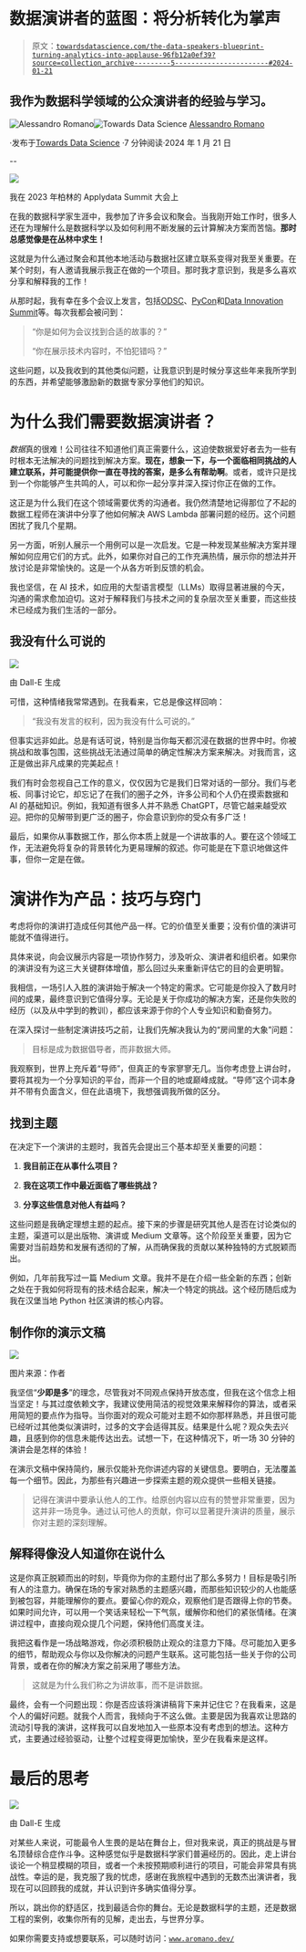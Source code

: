 # 数据演讲者的蓝图：将分析转化为掌声

> 原文：[`towardsdatascience.com/the-data-speakers-blueprint-turning-analytics-into-applause-96fb12a0ef39?source=collection_archive---------5-----------------------#2024-01-21`](https://towardsdatascience.com/the-data-speakers-blueprint-turning-analytics-into-applause-96fb12a0ef39?source=collection_archive---------5-----------------------#2024-01-21)

## 我作为数据科学领域的公众演讲者的经验与学习。

[](https://alerom90.medium.com/?source=post_page---byline--96fb12a0ef39--------------------------------)![Alessandro Romano](https://alerom90.medium.com/?source=post_page---byline--96fb12a0ef39--------------------------------)[](https://towardsdatascience.com/?source=post_page---byline--96fb12a0ef39--------------------------------)![Towards Data Science](https://towardsdatascience.com/?source=post_page---byline--96fb12a0ef39--------------------------------) [Alessandro Romano](https://alerom90.medium.com/?source=post_page---byline--96fb12a0ef39--------------------------------)

·发布于[Towards Data Science](https://towardsdatascience.com/?source=post_page---byline--96fb12a0ef39--------------------------------) ·7 分钟阅读·2024 年 1 月 21 日

--

![](img/74fccf152faf3952f895da422df96c1f.png)

我在 2023 年柏林的 Applydata Summit 大会上

在我的数据科学家生涯中，我参加了许多会议和聚会。当我刚开始工作时，很多人还在为理解什么是数据科学以及如何利用不断发展的云计算解决方案而苦恼。**那时总感觉像是在丛林中求生！**

这就是为什么通过聚会和其他本地活动与数据社区建立联系变得对我至关重要。在某个时刻，有人邀请我展示我正在做的一个项目。那时我才意识到，我是多么喜欢分享和解释我的工作！

从那时起，我有幸在多个会议上发言，包括[ODSC](https://odsc.com/california/)、[PyCon](https://python.ie/pycon-2023/)和[Data Innovation Summit](https://datainnovationsummit.com/)等。每次我都会被问到：

> “你是如何为会议找到合适的故事的？”
> 
> “你在展示技术内容时，不怕犯错吗？”

这些问题，以及我收到的其他类似问题，让我意识到是时候分享这些年来我所学到的东西，并希望能够激励新的数据专家分享他们的知识。

# 为什么我们需要数据演讲者？

*数据*真的很难！公司往往不知道他们真正需要什么，这迫使数据爱好者去为一些有时根本无法解决的问题找到解决方案。**现在，想象一下，与一个面临相同挑战的人建立联系，并可能提供你一直在寻找的答案，是多么有帮助啊**。或者，或许只是找到一个你能够产生共鸣的人，可以和你一起分享并深入探讨你正在做的工作。

这正是为什么我们在这个领域需要优秀的沟通者。我仍然清楚地记得那位了不起的数据工程师在演讲中分享了他如何解决 AWS Lambda 部署问题的经历。这个问题困扰了我几个星期。

另一方面，听别人展示一个用例可以是一次启发。它是一种发现某些解决方案并理解如何应用它们的方式。此外，如果你对自己的工作充满热情，展示你的想法并开放讨论是非常愉快的。这是一个从各方听到反馈的机会。

我也坚信，在 AI 技术，如应用的大型语言模型（LLMs）取得显著进展的今天，沟通的需求愈加迫切。这对于解释我们与技术之间的复杂层次至关重要，而这些技术已经成为我们生活的一部分。

## 我没有什么可说的

![](img/d82be552e12ceabeda318eb3a58a663d.png)

由 Dall-E 生成

可惜，这种情绪我常常遇到。在我看来，它总是像这样回响：

> “我没有发言的权利，因为我没有什么可说的。”

但事实远非如此。总是有话可说，特别是当你每天都沉浸在数据的世界中时。你被挑战和故事包围，这些挑战无法通过简单的确定性解决方案来解决。对我而言，这正是做出非凡成果的完美起点！

我们有时会忽视自己工作的意义，仅仅因为它是我们日常对话的一部分。我们与老板、同事讨论它，却忘记了在我们的圈子之外，许多公司和个人仍在摸索数据和 AI 的基础知识。例如，我知道有很多人并不熟悉 ChatGPT，尽管它越来越受欢迎。把你的见解带到更广泛的圈子，你会意识到你的受众有多广泛！

最后，如果你从事数据工作，那么你本质上就是一个讲故事的人。要在这个领域工作，无法避免将复杂的背景转化为更易理解的叙述。你可能是在下意识地做这件事，但你一定是在做。

# 演讲作为产品：技巧与窍门

考虑将你的演讲打造成任何其他产品一样。它的价值至关重要；没有价值的演讲可能就不值得进行。

具体来说，向会议展示内容是一项协作努力，涉及听众、演讲者和组织者。如果你的演讲没有为这三大关键群体增值，那么回过头来重新评估它的目的会更明智。

我相信，一场引人入胜的演讲始于解决一个特定的需求。它可能是你投入了数月时间的成果，最终意识到它值得分享。无论是关于你成功的解决方案，还是你失败的经历（以及从中学到的教训），都应该来源于你的个人专业知识和勤奋努力。

在深入探讨一些制定演讲技巧之前，让我们先解决我认为的“房间里的大象”问题：

> 目标是成为数据倡导者，而非数据大师。

我观察到，世界上充斥着“导师”，但真正的专家寥寥无几。当你考虑登上讲台时，要将其视为一个分享知识的平台，而非一个目的地或巅峰成就。“导师”这个词本身并不带有负面含义，但在此语境下，我想强调我所做的区分。

## 找到主题

在决定下一个演讲的主题时，我首先会提出三个基本却至关重要的问题：

1.  **我目前正在从事什么项目？**

1.  **我在这项工作中最近面临了哪些挑战？**

1.  **分享这些信息对他人有益吗？**

这些问题是我确定理想主题的起点。接下来的步骤是研究其他人是否在讨论类似的主题，渠道可以是出版物、演讲或 Medium 文章等。这个阶段至关重要，因为它需要对当前趋势和发展有透彻的了解，从而确保我的贡献以某种独特的方式脱颖而出。

例如，几年前我写过一篇 Medium 文章。我并不是在介绍一些全新的东西；创新之处在于我如何将现有的技术结合起来，解决一个特定的挑战。这个经历随后成为我在汉堡当地 Python 社区演讲的核心内容。

## 制作你的演示文稿

![](img/043d78e9a457cc0c50971e87ee6ad8be.png)

图片来源：作者

我坚信“**少即是多**”的理念，尽管我对不同观点保持开放态度，但我在这个信念上相当坚定！与其过度依赖文字，我建议使用简洁的视觉效果来解释你的算法，或者采用简短的要点作为指导。当你面对的观众可能对主题不如你那样熟悉，并且很可能已经听过其他类似演讲时，过多的文字会适得其反。结果是什么呢？观众失去兴趣，且感到你的信息未能传达出去。试想一下，在这种情况下，听一场 30 分钟的演讲会是怎样的体验！

在演示文稿中保持简约，展示仅能补充你讲述内容的关键信息。要明白，无法覆盖每一个细节。因此，为那些有兴趣进一步探索主题的观众提供一些相关链接。

> 记得在演讲中要承认他人的工作。给原创内容以应有的赞誉非常重要，因为这并非一场竞争。通过认可他人的贡献，你可以显著提升演讲的质量，展示你对主题的深刻理解。

## 解释得像没人知道你在说什么

这是你真正脱颖而出的时刻，毕竟你为你的主题付出了那么多努力！目标是吸引所有人的注意力。确保在场的专家对熟悉的主题感兴趣，而那些知识较少的人也能感到被包容，并能理解你的要点。要留心你的观众，观察他们是否跟得上你的节奏。如果时间允许，可以用一个笑话来轻松一下气氛，缓解你和他们的紧张情绪。在演讲过程中，直接向观众提几个问题，保持他们高度关注。

我把这看作是一场战略游戏，你必须积极防止观众的注意力下降。尽可能加入更多的细节，帮助观众与你以及你解决的问题产生联系。这可能包括一些关于你的公司背景，或者在你的解决方案之前采用了哪些方法。

> 这就是为什么我们称之为讲故事，而不是讲数据。

最终，会有一个问题出现：你是否应该将演讲稿背下来并记住它？在我看来，这是个人的偏好问题。就我个人而言，我倾向于不这么做。主要是因为我喜欢让思路的流动引导我的演讲，这样我可以自发地加入一些原本没有考虑到的想法。这种方式，主要通过经验驱动，让整个过程变得更加愉快，至少在我看来是这样。

# 最后的思考

![](img/4dec018a046c473fb3a8f06d0615d1bb.png)

由 Dall-E 生成

对某些人来说，可能最令人生畏的是站在舞台上，但对我来说，真正的挑战是与冒名顶替综合症作斗争。这种感觉似乎是数据科学家们普遍经历的。因此，走上讲台谈论一个稍显模糊的项目，或者一个未按预期顺利进行的项目，可能会非常具有挑战性。幸运的是，我克服了我的忧虑，感谢在我旅程中遇到的无数杰出演讲者，我现在可以回顾我的成就，并认识到许多确实值得分享。

所以，跳出你的舒适区，找到最适合你的舞台。无论是数据科学的主题，还是数据工程的案例，收集你所有的见解，走出去，与世界分享。

如果你需要支持或想要联系，可以随时访问：[`www.aromano.dev/`](https://www.aromano.dev/)
